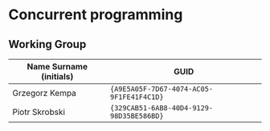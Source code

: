 # Concurrent programming

## Working Group

| Name Surname (initials) | GUID                                     |
| ----------------------- | ---------------------------------------- |
| Grzegorz Kempa          | `{A9E5A05F-7D67-4074-AC05-9F1FE41F4C1D}` |
| Piotr Skrobski          | `{329CAB51-6AB8-40D4-9129-98D35BE586BD}` |